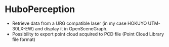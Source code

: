 HuboPerception
=======
* Retrieve data from a URG compatible laser (in my case HOKUYO UTM-30LX-EW) and display it in OpenSceneGraph.
* Possibility to export point cloud acquired to PCD file (Point Cloud Library file format)

